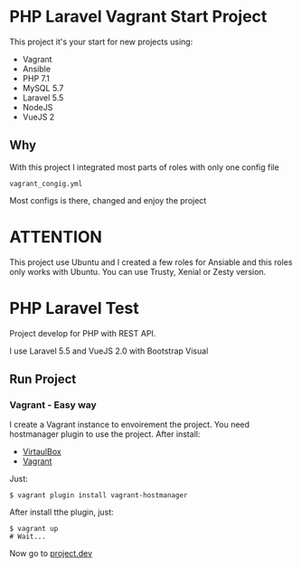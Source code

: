 # PHP Laravel Vagrant Start Project
This project it's your start for new projects using:

- Vagrant
- Ansible
- PHP 7.1
- MySQL 5.7
- Laravel 5.5
- NodeJS
- VueJS 2

## Why

With this project I integrated most parts of roles with only one config file

```
vagrant_congig.yml
```

Most configs is there, changed and enjoy the project

# ATTENTION

This project use Ubuntu and I created a few roles for Ansiable and this roles only works with Ubuntu. You can use Trusty, Xenial or Zesty version.

# PHP Laravel Test

Project develop for PHP with REST API.

I use Laravel 5.5 and VueJS 2.0 with Bootstrap Visual

## Run Project

### Vagrant - Easy way

I create a Vagrant instance to envoirement the project. You need hostmanager plugin to use the project. After install:

- [VirtaulBox](https://www.virtualbox.org/wiki/Downloads)
- [Vagrant](https://www.vagrantup.com/downloads.html)

Just:

```text
$ vagrant plugin install vagrant-hostmanager
```

After install tthe plugin, just:

```
$ vagrant up
# Wait...
```

Now go to [project.dev](http://project.dev/)
